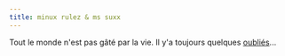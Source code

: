```yaml
---
title: minux rulez & ms suxx
---
```


Tout le monde n'est pas gâté par la vie. Il y'a toujours quelques
[oubliés](http://okki666.free.fr/linuxfr/fortune.html)...


